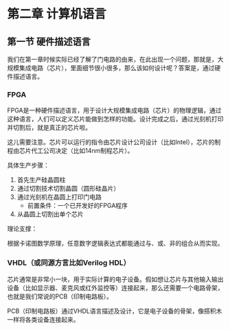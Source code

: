 # 第二章 计算机语言

## 第一节 硬件描述语言

我们在第一章时候实际已经了解了门电路的由来，在此出现一个问题，那就是，大规模集成电路（芯片），里面细节很小很多，那么该如何设计呢？答案是，通过硬件描述语言。

### FPGA

FPGA是一种硬件描述语言，用于设计大规模集成电路（芯片）的物理逻辑，通过这种语言，人们可以定义芯片能做到怎样的功能。设计完成之后，通过光刻机打印并切割后，就是真正的芯片啦。

这儿需要注意。芯片可以运行的指令由芯片设计公司设计（比如Intel），芯片的制程由芯片代工公司决定（比如14nm制程芯片）。

具体生产步骤：

1. 首先生产硅晶圆柱
2. 通过切割技术切割晶圆（圆形硅晶片）
3. 通过光刻机在晶圆上打印门电路
    - 前置条件：一个已开发好的FPGA程序
4. 从晶圆上切割出单个芯片

理论支撑：

根据卡诺图数学原理，任意数字逻辑表达式都能通过与、或、非的组合从而实现。

### VHDL（或同源方言比如Verilog HDL）

芯片通常是非常小一块，用于实际计算的电子设备。假如想让芯片与其他输入输出设备（比如显示器、麦克风或红外监控等）连接起来，那么还需要一个电路骨架，也就是我们常说的PCB（印制电路板）。

PCB（印制电路板）通过VHDL语言描述及设计，它是电子设备的骨架，像搭积木一样将各类设备连接起来。
